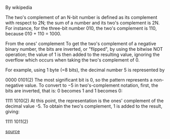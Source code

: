 By wikipedia

The two's complement of an N-bit number is defined as its complement with respect to 2N; the sum of a number and its two's complement is 2N. For instance, for the three-bit number 010, the two's complement is 110, because 010 + 110 = 1000.

From the ones' complement
To get the two's complement of a negative binary number, the bits are inverted, or "flipped", by using the bitwise NOT operation; the value of 1 is then added to the resulting value, ignoring the overflow which occurs when taking the two's complement of 0.

For example, using 1 byte (=8 bits), the decimal number 5 is represented by

0000 0101(2)
The most significant bit is 0, so the pattern represents a non-negative value. To convert to −5 in two's-complement notation, first, the bits are inverted, that is: 0 becomes 1 and 1 becomes 0:

1111 1010(2)
At this point, the representation is the ones' complement of the decimal value -5. To obtain the two's complement, 1 is added to the result, giving:

1111 1011(2)

[source](https://medium.com/@gaurav.pandvia/understanding-javascript-function-executions-tasks-event-loop-call-stack-more-part-1-5683dea1f5ec)